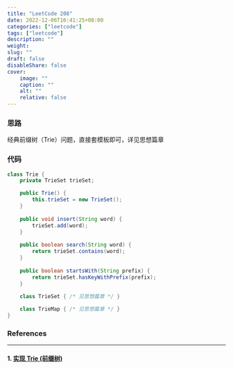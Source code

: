 ```yaml
---
title: "LeetCode 208"
date: 2022-12-06T16:41:25+08:00
categories: ["leetcode"]
tags: ["leetcode"]
description: ""
weight:
slug: ""
draft: false
disableShare: false
cover:
    image: ""
    caption: ""
    alt: ""
    relative: false
---
```


### 思路

经典前缀树（Trie）问题，直接套模板即可，详见思想篇章

### 代码

```java
class Trie {
    private TrieSet trieSet;

    public Trie() {
        this.trieSet = new TrieSet();
    }
    
    public void insert(String word) {
        trieSet.add(word);
    }
    
    public boolean search(String word) {
        return trieSet.contains(word);
    }
    
    public boolean startsWith(String prefix) {
        return trieSet.hasKeyWithPrefix(prefix);
    }
    
    class TrieSet { /* 见思想篇章 */ }

	class TrieMap { /* 见思想篇章 */ }
}
```

### References

---

#### 1. [实现 Trie (前缀树)](https://leetcode.cn/problems/implement-trie-prefix-tree/)
